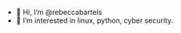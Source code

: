 - 👋 Hi, I’m @rebeccabartels
- 👀 I’m interested in linux, python, cyber security.

<!---
rebeccabartels/rebeccabartels is a ✨ special ✨ repository because its `README.md` (this file) appears on your GitHub profile.
You can click the Preview link to take a look at your changes.
--->
